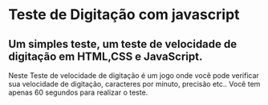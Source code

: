 # Teste de Digitação com javascript

## Um simples teste, um teste de velocidade de digitação em HTML,CSS e JavaScript.

Neste Teste de velocidade de digitação é um jogo onde você pode verificar sua velocidade de digitação, caracteres por minuto, precisão etc.. Você tem apenas 60 segundos para realizar o teste.